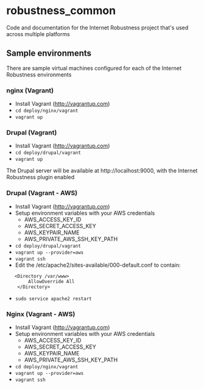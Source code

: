 robustness_common
=================

Code and documentation for the Internet Robustness project that's used across multiple platforms

## Sample environments

There are sample virtual machines configured for each of the Internet Robustness environments

### nginx (Vagrant)

* Install Vagrant (http://vagrantup.com)
* ```cd deploy/nginx/vagrant```
* ```vagrant up```

### Drupal (Vagrant)

* Install Vagrant (http://vagrantup.com)
* ```cd deploy/drupal/vagrant```
* ```vagrant up```

The Drupal server will be available at http://localhost:9000, with the Internet Robustness plugin enabled

### Drupal (Vagrant - AWS)

* Install Vagrant (http://vagrantup.com)
* Setup environment variables with your AWS credentials
    * AWS_ACCESS_KEY_ID
    * AWS_SECRET_ACCESS_KEY
    * AWS_KEYPAIR_NAME
    * AWS_PRIVATE_AWS_SSH_KEY_PATH
* ```cd deploy/drupal/vagrant```
* ```vagrant up --provider=aws```
* ```vagrant ssh```
* Edit the /etc/apache2/sites-available/000-default.conf to contain:
```
   <Directory /var/www>
        AllowOverride All
    </Directory>
```
* ```sudo service apache2 restart```

### Nginx (Vagrant - AWS)

* Install Vagrant (http://vagrantup.com)
* Setup environment variables with your AWS credentials
    * AWS_ACCESS_KEY_ID
    * AWS_SECRET_ACCESS_KEY
    * AWS_KEYPAIR_NAME
    * AWS_PRIVATE_AWS_SSH_KEY_PATH
* ```cd deploy/nginx/vagrant```
* ```vagrant up --provider=aws```
* ```vagrant ssh```

